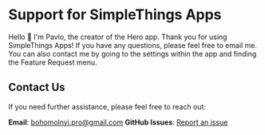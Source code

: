 # Support for SimpleThings Apps

Hello 👋
I'm Pavlo, the creator of the Hero app. Thank you for using SimpleThings Apps! If you have any questions, please feel free to email me. You can also contact me by going to the settings within the app and finding the Feature Request menu.

## Contact Us
If you need further assistance, please feel free to reach out:

**Email**: [bohomolnyi.pro@gmail.com](mailto:bohomolnyi.pro@gmail.com)
**GitHub Issues**: [Report an issue](https://github.com/PavelBohomolny/privacy-policy/issues)
